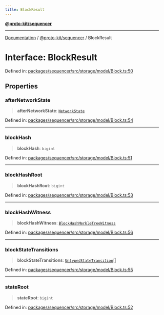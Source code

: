 ```yaml
---
title: BlockResult
---
```


[**@proto-kit/sequencer**](../README.md)

***

[Documentation](../../../README.md) / [@proto-kit/sequencer](../README.md) / BlockResult

# Interface: BlockResult

Defined in: [packages/sequencer/src/storage/model/Block.ts:50](https://github.com/proto-kit/framework/blob/4d6b3b6da51b3edee0fbf25ce72c1f59ec61e891/packages/sequencer/src/storage/model/Block.ts#L50)

## Properties

### afterNetworkState

> **afterNetworkState**: [`NetworkState`](../../protocol/classes/NetworkState.md)

Defined in: [packages/sequencer/src/storage/model/Block.ts:54](https://github.com/proto-kit/framework/blob/4d6b3b6da51b3edee0fbf25ce72c1f59ec61e891/packages/sequencer/src/storage/model/Block.ts#L54)

***

### blockHash

> **blockHash**: `bigint`

Defined in: [packages/sequencer/src/storage/model/Block.ts:51](https://github.com/proto-kit/framework/blob/4d6b3b6da51b3edee0fbf25ce72c1f59ec61e891/packages/sequencer/src/storage/model/Block.ts#L51)

***

### blockHashRoot

> **blockHashRoot**: `bigint`

Defined in: [packages/sequencer/src/storage/model/Block.ts:53](https://github.com/proto-kit/framework/blob/4d6b3b6da51b3edee0fbf25ce72c1f59ec61e891/packages/sequencer/src/storage/model/Block.ts#L53)

***

### blockHashWitness

> **blockHashWitness**: [`BlockHashMerkleTreeWitness`](../../protocol/classes/BlockHashMerkleTreeWitness.md)

Defined in: [packages/sequencer/src/storage/model/Block.ts:56](https://github.com/proto-kit/framework/blob/4d6b3b6da51b3edee0fbf25ce72c1f59ec61e891/packages/sequencer/src/storage/model/Block.ts#L56)

***

### blockStateTransitions

> **blockStateTransitions**: [`UntypedStateTransition`](../classes/UntypedStateTransition.md)[]

Defined in: [packages/sequencer/src/storage/model/Block.ts:55](https://github.com/proto-kit/framework/blob/4d6b3b6da51b3edee0fbf25ce72c1f59ec61e891/packages/sequencer/src/storage/model/Block.ts#L55)

***

### stateRoot

> **stateRoot**: `bigint`

Defined in: [packages/sequencer/src/storage/model/Block.ts:52](https://github.com/proto-kit/framework/blob/4d6b3b6da51b3edee0fbf25ce72c1f59ec61e891/packages/sequencer/src/storage/model/Block.ts#L52)
